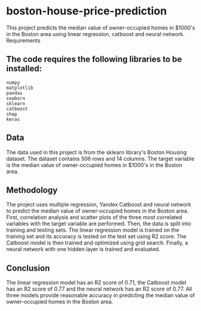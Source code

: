 # boston-house-price-prediction

This project predicts the median value of owner-occupied homes in $1000's in the Boston area using linear regression, catboost and neural network.
Requirements

## The code requires the following libraries to be installed:

    numpy
    matplotlib
    pandas
    seaborn
    sklearn
    catboost
    shap
    keras

## Data

The data used in this project is from the sklearn library's Boston Housing dataset. The dataset contains 506 rows and 14 columns. The target variable is the median value of owner-occupied homes in $1000's in the Boston area.

## Methodology

The project uses multiple regression, Yandex Catboost and neural network to predict the median value of owner-occupied homes in the Boston area. First, correlation analysis and scatter plots of the three most correlated variables with the target variable are performed. Then, the data is split into training and testing sets. The linear regression model is trained on the training set and its accuracy is tested on the test set using R2 score. The Catboost model is then trained and optimized using grid search. Finally, a neural network with one hidden layer is trained and evaluated.

## Conclusion

The linear regression model has an R2 score of 0.71, the Catboost model has an R2 score of 0.77 and the neural network has an R2 score of 0.77. All three models provide reasonable accuracy in predicting the median value of owner-occupied homes in the Boston area.
